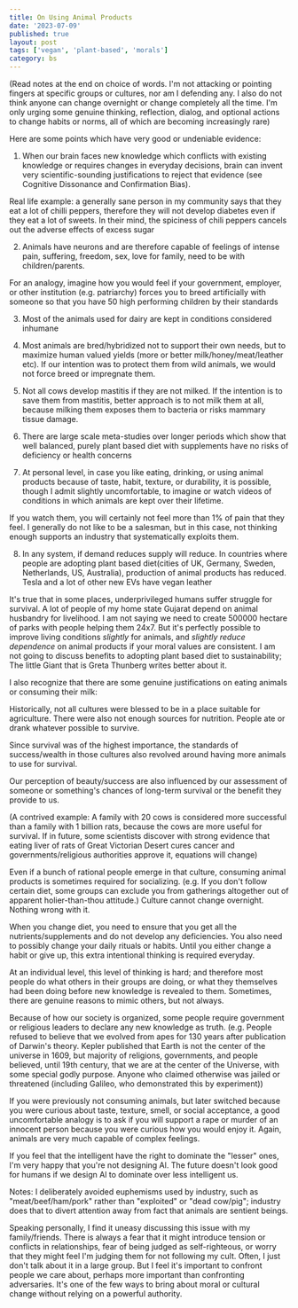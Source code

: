 ```yaml
---
title: On Using Animal Products
date: '2023-07-09'
published: true
layout: post
tags: ['vegan', 'plant-based', 'morals']
category: bs
---
```


(Read notes at the end on choice of words. I'm not attacking or pointing fingers at specific groups or cultures, nor am I defending any. I also do not think anyone can change overnight or change completely all the time. I'm only urging some genuine thinking, reflection, dialog, and optional actions to change habits or norms, all of which are becoming increasingly rare)

Here are some points which have very good or undeniable evidence:

1. When our brain faces new knowledge which conflicts with existing knowledge or requires changes in everyday decisions, brain can invent very scientific-sounding justifications to reject that evidence (see Cognitive Dissonance and Confirmation Bias).

Real life example: a generally sane person in my community says that they eat a lot of chilli peppers, therefore they will not develop diabetes even if they eat a lot of sweets. In their mind, the spiciness of chili peppers cancels out the adverse effects of excess sugar

2. Animals have neurons and are therefore capable of feelings of intense pain, suffering, freedom, sex, love for family, need to be with children/parents.

For an analogy, imagine how you would feel if your government, employer, or other institution (e.g. patriarchy) forces you to breed artificially with someone so that you have 50 high performing children by their standards

3. Most of the animals used for dairy are kept in conditions considered inhumane

4. Most animals are bred/hybridized not to support their own needs, but to maximize human valued yields (more or better milk/honey/meat/leather etc). If our intention was to protect them from wild animals, we would not force breed or impregnate them.

5. Not all cows develop mastitis if they are not milked. If the intention is to save them from mastitis, better approach is to not milk them at all, because milking them exposes them to bacteria or risks mammary tissue damage. 

6. There are large scale meta-studies over longer periods which show that well balanced, purely plant based diet with supplements have no risks of deficiency or health concerns

7. At personal level, in case you like eating, drinking, or using animal products because of taste, habit, texture, or durability, it is possible, though I admit slightly uncomfortable, to imagine or watch videos of conditions in which animals are kept over their lifetime.

If you watch them, you will certainly not feel more than 1% of pain that they feel. I generally do not like to be a salesman, but in this case, not thinking enough supports an industry that systematically exploits them. 

8. In any system, if demand reduces supply will reduce. In countries where people are adopting plant based diet(cities of UK, Germany, Sweden, Netherlands, US, Australia), production of animal products has reduced. Tesla and a lot of other new EVs have vegan leather

It's true that in some places, underprivileged humans suffer struggle for survival. A lot of people of my home state Gujarat depend on animal husbandry for livelihood. I am not saying we need to create 500000 hectare of parks with people helping them 24x7. But it's perfectly possible to improve living conditions *slightly* for animals, and *slightly reduce dependence* on animal products if your moral values are consistent. I am not going to discuss benefits to adopting plant based diet to sustainability; The little Giant that is Greta Thunberg writes better about it.

I also recognize that there are some genuine justifications on eating animals or consuming their milk:

Historically, not all cultures were blessed to be in a place suitable for agriculture. There were also not enough sources for nutrition. People ate or drank whatever possible to survive.

Since survival was of the highest importance, the standards of success/wealth in those cultures also revolved around having more animals to use for survival.

Our perception of beauty/success are also influenced by our assessment of someone or something's chances of long-term survival or the benefit they provide to us.

(A contrived example: A family with 20 cows is considered more successful than a family with 1 billion rats, because the cows are more useful for survival. If in future, some scientists discover with strong evidence that eating liver of rats of Great Victorian Desert cures cancer and governments/religious authorities approve it, equations will change)

Even if a bunch of rational people emerge in that culture, consuming animal products is sometimes required for socializing.
(e.g. If you don't follow certain diet, some groups can exclude you from gatherings altogether out of apparent holier-than-thou attitude.)
Culture cannot change overnight. Nothing wrong with it.

When you change diet, you need to ensure that you get all the nutrients/supplements and do not develop any deficiencies. You also need to possibly change your daily rituals or habits. Until you either change a habit or give up, this extra intentional thinking is required everyday.

At an individual level, this level of thinking is hard; and therefore most people do what others in their groups are doing, or what they themselves had been doing before new knowledge is revealed to them.
Sometimes, there are genuine reasons to mimic others, but not always.

Because of how our society is organized, some people require government or religious leaders to declare any new knowledge as truth.
(e.g. People refused to believe that we evolved from apes for 130 years after publication of Darwin's theory. Kepler published that Earth is not the center of the universe in 1609, but majority of religions, governments, and people believed, until 19th century, that we are at the center of the Universe, with some special godly purpose. Anyone who claimed otherwise was jailed or threatened (including Galileo, who demonstrated this by experiment))

If you were previously not consuming animals, but later switched because you were curious about taste, texture, smell, or social acceptance, a good uncomfortable analogy is to ask if you will support a rape or murder of an innocent person because you were curious how you would enjoy it. Again, animals are very much capable of complex feelings.

If you feel that the intelligent have the right to dominate the "lesser" ones, I'm very happy that you're not designing Al.
The future doesn't look good for humans if we design Al to dominate over less intelligent us.

Notes: I deliberately avoided euphemisms used by industry, such as "meat/beef/ham/pork" rather than "exploited" or "dead cow/pig"; industry does that to divert attention away from fact that animals are sentient beings.

Speaking personally, I find it uneasy discussing this issue with my family/friends. There is always a fear that it might introduce tension or conflicts in relationships, fear of being judged as self-righteous, or worry that they might feel I'm judging them for not following my cult.
Often, I just don't talk about it in a large group. But I feel it's important to confront people we care about, perhaps more important than confronting adversaries. It's one of the few ways to bring about moral or cultural change without relying on a powerful authority.
